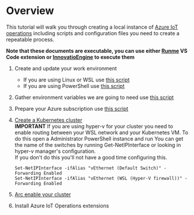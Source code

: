 # Overview

This tutorial will walk you through creating a local instance of [Azure IoT operations](https://learn.microsoft.com/en-us/azure/iot-operations/overview-iot-operations) including scripts and configuration files you need to create a repeatable process.

**Note that these documents are executable, you can use either [Runme](https://marketplace.visualstudio.com/items?itemName=stateful.runme) VS Code extension or [InnovatioEngine](https://github.com/Azure/InnovationEngine) to execute them**

1. Create and update your work environment

   - If you are using Linux or WSL use [this script](linux/configure_local_environment/configure_local_environment_linux.md)
   - If you are using PowerShell use [this script](pwsh/configure_local_environment/setup_local_environment_pwsh.md)

2. Gather environment variables we are going to need use [this script](linux/gather_required_values.md)
3. Prepare your Azure subscription use [this script](/linux/configure_azure_subscription/configure_azure_subscription.md)
4. [Create a Kubernetes cluster](linux/create_cluster/create_kubernetes_cluster_linux.md)  
   **IMPORTANT**
   If you are using hyper-v for your cluster you need to enable routing between your WSL network and your Kubernetes VM.  To do this open a Administrator PowerShell instance and run 
   You can get the name of the switches by running Get-NetIPInterface or looking in hyper-v manager's configuration.  
   If you don't do this you'll not have a good time configuring this.
   ```
   Set-NetIPInterface -ifAlias "vEthernet (Default Switch)" -Forwarding Enabled  
   Set-NetIPInterface -ifAlias "vEthernet (WSL (Hyper-V firewall))" -Forwarding Enabled
   ```

5. [Arc enable your cluster](linux/connect_cluster_to_arc.md)
6. Install Azure IoT Operations extensions